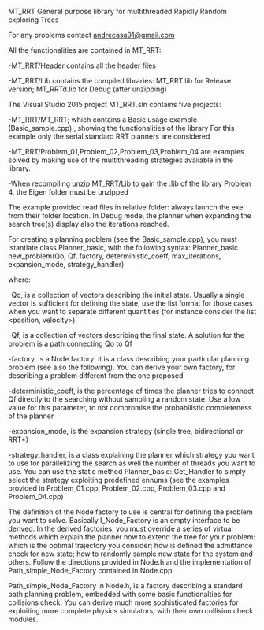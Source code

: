 MT_RRT
General purpose library for multithreaded Rapidly Random exploring Trees

For any problems contact andrecasa91@gmail.com

All the functionalities are contained in MT_RRT:

-MT_RRT/Header contains all the header files

-MT_RRT/Lib contains the compiled libraries: MT_RRT.lib for Release version; MT_RRTd.lib for Debug (after unzipping)

The Visual Studio 2015 project MT_RRT.sln contains five projects:

-MT_RRT/MT_RRT; which contains a Basic usage example (Basic_sample.cpp) , showing the functionalities of the library For this example only the serial standard RRT planners are considered

-MT_RRT/Problem_01,Problem_02,Problem_03,Problem_04 are examples solved by making use of the multithreading strategies available in the library.

-When recompiling unzip MT_RRT/Lib to gain the .lib of the library
Problem 4, the Eigen folder must be unzipped

The example provided read files in relative folder: always launch the exe from their folder location. In Debug mode, the planner when expanding the search tree(s) display also the iterations reached.

For creating a planning problem (see the Basic_sample.cpp), you must istantiate class Planner_basic, with the following syntax: Planner_basic new_problem(Qo, Qf, factory, deterministic_coeff, max_iterations, expansion_mode, strategy_handler)

where:

-Qo, is a collection of vectors describing the initial state. Usually a single vector is sufficient for defining the state, use the list format for those cases when you want to separate different quantities (for instance consider the list <position, velocity>).

-Qf, is a collection of vectors describing the final state. A solution for the problem is a path connecting Qo to Qf

-factory, is a Node factory: it is a class describing your particular planning problem (see also the following). You can derive your own factory, for describing a problem different from the one proposed

-deterministic_coeff, is the percentage of times the planner tries to connect Qf directly to the searching without sampling a random state. Use a low value for this parameter, to not compromise the probabilistic completeness of the planner

-expansion_mode, is the expansion strategy (single tree, bidirectional or RRT*)

-strategy_handler, is a class explaining the planner which strategy you want to use for parallelizing the search as well the number of threads you want to use. You can use the static method Planner_basic::Get_Handler to simply select the strategy exploiting predefined ennums (see the examples provided in Problem_01.cpp, Problem_02.cpp, Problem_03.cpp and Problem_04.cpp)

The definition of the Node factory to use is central for defining the problem you want to solve. Basically I_Node_Factory is an empty interface to be derived. In the derived factories, you must override a series of virtual methods which explain the planner how to extend the tree for your problem: which is the optimal trajectory you consider; how is defined the admittance check for new state; how to randomly sample new state for the system and others. Follow the directions provided in Node.h and the implementation of Path_simple_Node_Factory contained in Node.cpp

Path_simple_Node_Factory in Node.h, is a factory describing a standard path planning problem, embedded with some basic functionalties for collisions check. You can derive much more sophisticated factories for exploiting more complete physics simulators, with their own collision check modules.
